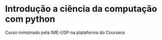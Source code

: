 # Introdução a ciência da computação com python
 Curso ministrado pela IME-USP na plataforma do Coursera
